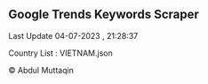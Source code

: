 

## Google Trends Keywords Scraper 
 
Last Update 04-07-2023 , 21:28:37

Country List :
VIETNAM.json



© Abdul Muttaqin 
